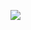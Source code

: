 ![](https://github-readme-stats.vercel.app/api?username=supunic&hide=issues,contribs&count_private=true&show_icons=true&theme=gotham)
